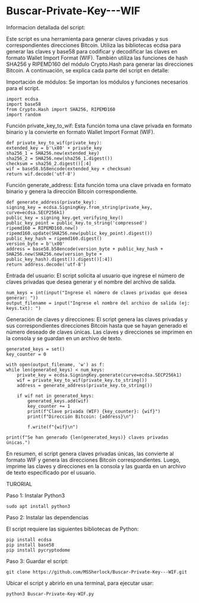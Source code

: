 # Buscar-Private-Key---WIF

Informacion detallada del script:

Este script es una herramienta para generar claves privadas y sus correspondientes direcciones Bitcoin. Utiliza las bibliotecas ecdsa para generar las claves y base58 para codificar y decodificar las claves en formato Wallet Import Format (WIF). También utiliza las funciones de hash SHA256 y RIPEMD160 del módulo Crypto.Hash para generar las direcciones Bitcoin. A continuación, se explica cada parte del script en detalle:


Importación de módulos: Se importan los módulos y funciones necesarios para el script.

    import ecdsa
    import base58
    from Crypto.Hash import SHA256, RIPEMD160
    import random


Función private_key_to_wif: Esta función toma una clave privada en formato binario y la convierte en formato Wallet Import Format (WIF).

    def private_key_to_wif(private_key):
    extended_key = b'\x80' + private_key
    sha256_1 = SHA256.new(extended_key)
    sha256_2 = SHA256.new(sha256_1.digest())
    checksum = sha256_2.digest()[:4]
    wif = base58.b58encode(extended_key + checksum)
    return wif.decode('utf-8')


Función generate_address: Esta función toma una clave privada en formato binario y genera la dirección Bitcoin correspondiente.

    def generate_address(private_key):
    signing_key = ecdsa.SigningKey.from_string(private_key, curve=ecdsa.SECP256k1)
    public_key = signing_key.get_verifying_key()
    public_key_point = public_key.to_string('compressed')
    ripemd160 = RIPEMD160.new()
    ripemd160.update(SHA256.new(public_key_point).digest())
    public_key_hash = ripemd160.digest()
    version_byte = b'\x00'
    address = base58.b58encode(version_byte + public_key_hash + SHA256.new(SHA256.new(version_byte + public_key_hash).digest()).digest()[:4])
    return address.decode('utf-8')


Entrada del usuario: El script solicita al usuario que ingrese el número de claves privadas que desea generar y el nombre del archivo de salida.

    num_keys = int(input("Ingrese el número de claves privadas que desea generar: "))
    output_filename = input("Ingrese el nombre del archivo de salida (ej: keys.txt): ")


Generación de claves y direcciones: El script genera las claves privadas y sus correspondientes direcciones Bitcoin hasta que se hayan generado el número deseado de claves únicas. Las claves y direcciones se imprimen en la consola y se guardan en un archivo de texto.

    generated_keys = set()
    key_counter = 0

    with open(output_filename, 'w') as f:
    while len(generated_keys) < num_keys:
        private_key = ecdsa.SigningKey.generate(curve=ecdsa.SECP256k1)
        wif = private_key_to_wif(private_key.to_string())
        address = generate_address(private_key.to_string())

        if wif not in generated_keys:
            generated_keys.add(wif)
            key_counter += 1
            print(f"Clave privada (WIF) {key_counter}: {wif}")
            print(f"Dirección Bitcoin: {address}\n")

            f.write(f"{wif}\n")

    print(f"Se han generado {len(generated_keys)} claves privadas únicas.")


En resumen, el script genera claves privadas únicas, las convierte al formato WIF y genera las direcciones Bitcoin correspondientes. Luego, imprime las claves y direcciones en la consola y las guarda en un archivo de texto especificado por el usuario.



TURORIAL


Paso 1: Instalar Python3

    sudo apt install python3


Paso 2: Instalar las dependencias

El script requiere las siguientes bibliotecas de Python: 

    pip install ecdsa
    pip install base58
    pip install pycryptodome


Paso 3: Guardar el script:

    git clone https://github.com/MSSherlock/Buscar-Private-Key---WIF.git

Ubicar el script y abrirlo en una terminal, para ejecutar usar:

    python3 Buscar-Private-Key-WIF.py

